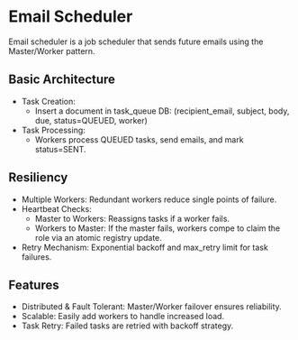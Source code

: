 
# Email Scheduler

Email scheduler is a job scheduler that sends future emails using the Master/Worker pattern.

## Basic Architecture

- Task Creation:
    * Insert a document in task_queue DB:
    (recipient_email, subject, body, due, status=QUEUED, worker)
- Task Processing:
    * Workers process QUEUED tasks, send emails, and mark status=SENT.

## Resiliency

* Multiple Workers: Redundant workers reduce single points of failure.
* Heartbeat Checks:
    * Master to Workers: Reassigns tasks if a worker fails.
    * Workers to Master: If the master fails, workers compe to claim the role via an atomic registry update.
* Retry Mechanism: Exponential backoff and max_retry limit for task failures.

## Features

* Distributed & Fault Tolerant: Master/Worker failover ensures reliability.
* Scalable: Easily add workers to handle increased load.
* Task Retry: Failed tasks are retried with backoff strategy.

    